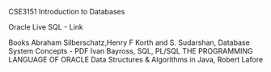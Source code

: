 CSE3151
Introduction to Databases

Oracle Live SQL - Link

Books
Abraham Silberschatz,Henry F Korth and S. Sudarshan, Database System Concepts - PDF
Ivan Bayross, SQL, PL/SQL THE PROGRAMMING LANGUAGE OF ORACLE Data Structures & Algorithms in Java, Robert Lafore
